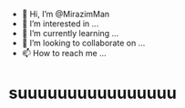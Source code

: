 - 👋 Hi, I’m @MirazimMan
- 👀 I’m interested in ...
- 🌱 I’m currently learning ...
- 💞️ I’m looking to collaborate on ...
- 📫 How to reach me ...
<h1> suuuuuuuuuuuuuuuu</h1>
<!---
MirazimMan/MirazimMan is a ✨ special ✨ repository because its Man
You can click the Preview link to take a look at your changes.
--->
